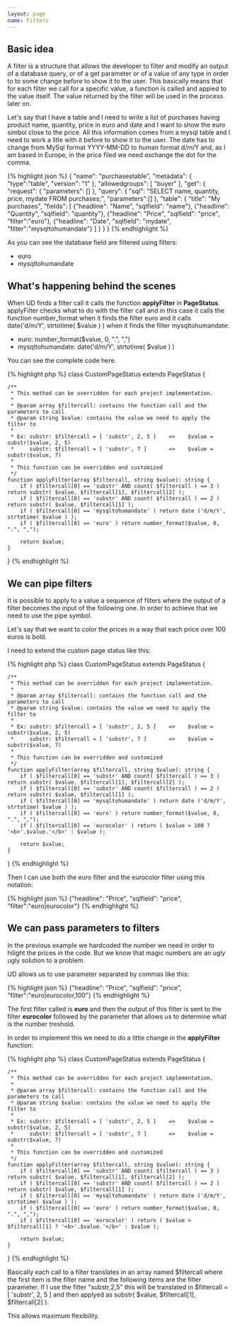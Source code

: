 ```yaml
---
layout: page
name: Filters
---
```


## Basic idea

A filter is a structure that allows the developer to filter and modify an output of a database query, or of a get parameter or of a value of any type in order to to some change before to show it to the user. This basically means that for each filter we call for a specific value, a function is called and appied to the value itself. The value returned by the filter will be used in the process later on.

Let's say that I have a table and I need to write a list of purchases having product name, quantity, price in euro and date and I want to show the euro simbol close to the price. All this information comes from a mysql table and I need to work a litle with it before to show it to the user. The date has to change from MySql format YYYY-MM-DD to human format d/m/Y and, as I am based in Europe, in the price filed we need exchange the dot for the comma. 

{% highlight json %}
{
  "name": "purchasestable",
  "metadata": { "type":"table", "version": "1" },
  "allowedgroups": [ "buyer" ],
  "get": {
    "request": {
      "parameters": []
    },
    "query": {
      "sql": "SELECT name, quantity, price, mydate FROM purchases;",
      "parameters":[]
    },
    "table": {
      "title": "My purchases",
      "fields": [
        {"headline": "Name", "sqlfield": "name"},
        {"headline": "Quantity", "sqlfield": "quantity"},
        {"headline": "Price", "sqlfield": "price", "filter":"euro"},
        {"headline": "Date", "sqlfield": "mydate", "filter":"mysqltohumandate"}
      ]
    }
  }
}
{% endhighlight %}

As you can see the database field are filtered using filters:

* euro
* mysqltohumandate

## What's happening behind the scenes

When UD finds a filter call it calls the function **applyFilter** in **PageStatus**. applyFilter checks what to do with the filter call and in this case it calls the function number_format when it finds the filter euro and it calls date('d/m/Y', strtotime( $value ) ) when it finds the filter mysqltohumandate:

* euro: number_format($value, 0, ".", ",")
* mysqltohumandate: date('d/m/Y', strtotime( $value ) )

You can see the complete code here.

{% highlight php %}
class CustomPageStatus extends PageStatus {

    /**
     * This method can be overridden for each project implementation.
     *
     * @param array $filtercall: contains the function call and the parameters to call
     * @param string $value: contains the value we need to apply the filter to
     *
     * Ex: substr: $filtercall = [ 'substr', 2, 5 ]    =>    $value = substr($value, 2, 5)
     *     substr: $filtercall = [ 'substr', 7 ]       =>    $value = substr($value, 7)
     *
     * This function can be overridden and customized
     */
    function applyFilter(array $filtercall, string $value): string {
        if ( $filtercall[0] == 'substr' AND count( $filtercall ) == 3 ) return substr( $value, $filtercall[1], $filtercall[2] );
        if ( $filtercall[0] == 'substr' AND count( $filtercall ) == 2 ) return substr( $value, $filtercall[1] );
        if ( $filtercall[0] == 'mysqltohumandate' ) return date ('d/m/Y', strtotime( $value ) );
        if ( $filtercall[0] == 'euro' ) return number_format($value, 0, ".", ",");

        return $value;
    }
}
{% endhighlight %}

## We can pipe filters

It is possible to apply to a value a sequence of filters where the output of a filter becomes the input of the following one. In order to achieve that we need to use the pipe symbol.

Let's say that we want to color the prices in a way that each price over 100 euros is bold.

I need to extend the custom page status like this:

{% highlight php %}
class CustomPageStatus extends PageStatus {

    /**
     * This method can be overridden for each project implementation.
     *
     * @param array $filtercall: contains the function call and the parameters to call
     * @param string $value: contains the value we need to apply the filter to
     *
     * Ex: substr: $filtercall = [ 'substr', 2, 5 ]    =>    $value = substr($value, 2, 5)
     *     substr: $filtercall = [ 'substr', 7 ]       =>    $value = substr($value, 7)
     *
     * This function can be overridden and customized
     */
    function applyFilter(array $filtercall, string $value): string {
        if ( $filtercall[0] == 'substr' AND count( $filtercall ) == 3 ) return substr( $value, $filtercall[1], $filtercall[2] );
        if ( $filtercall[0] == 'substr' AND count( $filtercall ) == 2 ) return substr( $value, $filtercall[1] );
        if ( $filtercall[0] == 'mysqltohumandate' ) return date ('d/m/Y', strtotime( $value ) );
        if ( $filtercall[0] == 'euro' ) return number_format($value, 0, ".", ",");
		if ( $filtercall[0] == 'eurocolor' ) return ( $value > 100 ? '<b>'.$value.'</b>' : $value );

        return $value;
    }
}
{% endhighlight %}

Then I can use both the euro filter and the eurocolor filter using this notation:

{% highlight json %}
{"headline": "Price", "sqlfield": "price", "filter":"euro|eurocolor"}
{% endhighlight %}

## We can pass parameters to filters

In the previous example we hardcoded the number we need in order to hilight the prices in the code. But we know that magic numbers are an ugly ugly solution to a problem. 

UD allows us to use parameter separated by commas like this:

{% highlight json %}
{"headline": "Price", "sqlfield": "price", "filter":"euro|eurocolor,100"}
{% endhighlight %}

The first filter called is **euro** and then the output of this filter is sent to the filter **eurocolor** followed by the parameter that allows us to determine what is the number treshold.

In order to implement this we need to do a little change in the **applyFilter** function:

{% highlight php %}
class CustomPageStatus extends PageStatus {

    /**
     * This method can be overridden for each project implementation.
     *
     * @param array $filtercall: contains the function call and the parameters to call
     * @param string $value: contains the value we need to apply the filter to
     *
     * Ex: substr: $filtercall = [ 'substr', 2, 5 ]    =>    $value = substr($value, 2, 5)
     *     substr: $filtercall = [ 'substr', 7 ]       =>    $value = substr($value, 7)
     *
     * This function can be overridden and customized
     */
    function applyFilter(array $filtercall, string $value): string {
        if ( $filtercall[0] == 'substr' AND count( $filtercall ) == 3 ) return substr( $value, $filtercall[1], $filtercall[2] );
        if ( $filtercall[0] == 'substr' AND count( $filtercall ) == 2 ) return substr( $value, $filtercall[1] );
        if ( $filtercall[0] == 'mysqltohumandate' ) return date ('d/m/Y', strtotime( $value ) );
        if ( $filtercall[0] == 'euro' ) return number_format($value, 0, ".", ",");
		if ( $filtercall[0] == 'eurocolor' ) return ( $value > $filtercall[1] ? '<b>'.$value.'</b>' : $value );

        return $value;
    }
}
{% endhighlight %}

Basically each call to a filter translates in an array named $filtercall where the first item is the filter name and the following items are the filter parameter.
If I use the filter "substr,2,5" this will be translated in $filtercall = [ 'substr', 2, 5 ] and then applyed as substr( $value, $filtercall[1], $filtercall[2] ).

This allows maximum flexibility.

